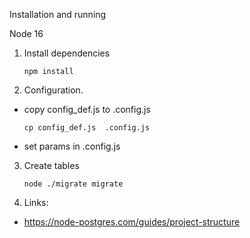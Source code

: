 Installation and running

Node 16

1. Install dependencies
    ``` shell script
    npm install
    ```

2.  Configuration. 

 - copy config_def.js to .config.js 
     ```shell script
     cp config_def.js  .config.js 
     ``` 
 - set params in .config.js 

3. Create tables
    ``` shell script
    node ./migrate migrate
    ```

4. Links:
 - https://node-postgres.com/guides/project-structure
